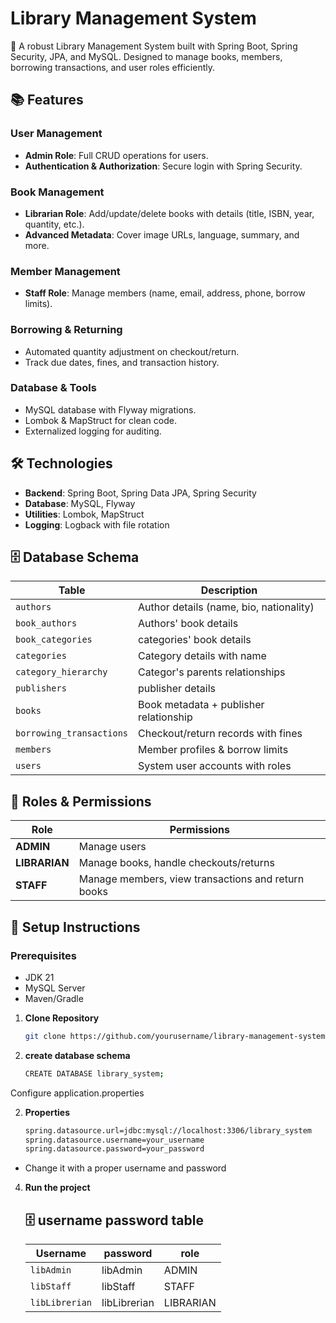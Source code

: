 # Library Management System

🚀 A robust Library Management System built with Spring Boot, Spring Security, JPA, and MySQL. Designed to manage books, members, borrowing transactions, and user roles efficiently.

## 📚 Features

### **User Management**
- **Admin Role**: Full CRUD operations for users.
- **Authentication & Authorization**: Secure login with Spring Security.

### **Book Management**
- **Librarian Role**: Add/update/delete books with details (title, ISBN, year, quantity, etc.).
- **Advanced Metadata**: Cover image URLs, language, summary, and more.

### **Member Management**
- **Staff Role**: Manage members (name, email, address, phone, borrow limits).

### **Borrowing & Returning**
- Automated quantity adjustment on checkout/return.
- Track due dates, fines, and transaction history.

### **Database & Tools**
- MySQL database with Flyway migrations.
- Lombok & MapStruct for clean code.
- Externalized logging for auditing.

## 🛠️ Technologies
- **Backend**: Spring Boot, Spring Data JPA, Spring Security
- **Database**: MySQL, Flyway
- **Utilities**: Lombok, MapStruct
- **Logging**: Logback with file rotation

## 🗄️ Database Schema
| Table | Description |
|-------|-------------|
| `authors` | Author details (name, bio, nationality) |
| `book_authors` | Authors' book details  |
| `book_categories` | categories' book details  |
| `categories` | Category details with name |
| `category_hierarchy` | Categor's parents relationships |
| `publishers` | publisher details  |
| `books` | Book metadata + publisher relationship |
| `borrowing_transactions` | Checkout/return records with fines |
| `members` | Member profiles & borrow limits |
| `users` | System user accounts with roles |

## 👥 Roles & Permissions
| Role | Permissions |
|------|-------------|
| **ADMIN** | Manage users |
| **LIBRARIAN** | Manage books, handle checkouts/returns |
| **STAFF** | Manage members, view transactions and return books |

## 🚀 Setup Instructions

### Prerequisites
- JDK 21
- MySQL Server
- Maven/Gradle

1. **Clone Repository**
   ```bash
   git clone https://github.com/yourusername/library-management-system.git
2. **create database schema**
   ```bash
   CREATE DATABASE library_system;
Configure application.properties

2. **Properties**
    ```bash
   spring.datasource.url=jdbc:mysql://localhost:3306/library_system
   spring.datasource.username=your_username
   spring.datasource.password=your_password
 - Change it with a proper username and password
 
4. **Run the project**
   ## 🗄️ username password table
   | Username | password | role |
   |-----------|---------|---------|
    | `libAdmin` | libAdmin |  ADMIN|
    | `libStaff` | libStaff | STAFF |
    | `libLibrerian` | libLibrerian |LIBRARIAN|
   
   
